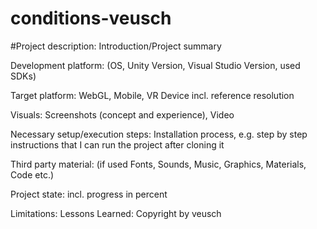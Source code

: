 # conditions-veusch

#Project description:
Introduction/Project summary

Development platform:
(OS, Unity Version, Visual Studio Version, used SDKs)

Target platform:
WebGL, Mobile, VR Device incl. reference resolution

Visuals:
Screenshots (concept and experience), Video

Necessary setup/execution steps:
Installation process, e.g. step by step instructions that I can run the project after cloning it

Third party material:
(if used Fonts, Sounds, Music, Graphics, Materials, Code etc.)

Project state:
incl. progress in percent

Limitations:
Lessons Learned:
Copyright by veusch
